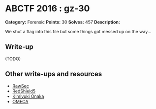 # ABCTF 2016 : gz-30

**Category:** Forensic
**Points:** 30
**Solves:** 457
**Description:**

We shot a flag into this file but some things got messed up on the way...

## Write-up

(TODO)

## Other write-ups and resources

* [RawSec](https://rawsec.ml/en/ABCTF-30-GZ-Forensics/)
* [RedShield5](https://ctftime.org/writeup/3573)
* [Kimiyuki Onaka](https://kimiyuki.net/blog/2016/07/23/abctf-2016/)
* [OMECA](https://github.com/nbrisset/CTF/blob/master/abctf-2016/challenges/GZ-30)

